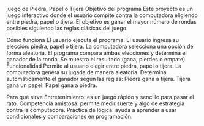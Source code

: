 juego de Piedra, Papel o Tijera
Objetivo del programa
Este proyecto es un juego interactivo donde el usuario compite contra la computadora eligiendo entre piedra, papel o tijera. El objetivo es ganar el mayor número de rondas posibles siguiendo las reglas clásicas del juego.

Cómo funciona
El usuario ejecuta el programa.
El usuario ingresa su elección: piedra, papel o tijera.
La computadora selecciona una opción de forma aleatoria.
El programa compara ambas elecciones y determina el ganador de la ronda.
Se muestra el resultado (gana, pierdes o empate).
Funcionalidad
Permite al usuario elegir entre piedra, papel o tijera. La computadora genera su jugada de manera aleatoria. Determina automáticamente el ganador según las reglas: Piedra gana a tijera. Tijera gana un papel. Papel gana a piedra.

Para qué sirve
Entretenimiento: es un juego rápido y sencillo para pasar el rato. Competencia amistosa: permite medir suerte y algo de estrategia contra la computadora. Práctica de lógica: ayuda a aprender a usar condicionales y comparaciones en programación.

